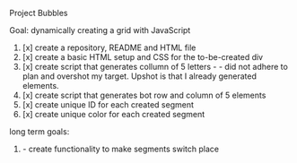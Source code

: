 Project Bubbles

Goal: dynamically creating a grid with JavaScript

1. [x] create a repository, README and HTML file
2. [x] create a basic HTML setup and CSS for the to\-be\-created div
3. [x] create script that generates collumn of 5 letters
\- \- did not adhere to plan and overshot my target. Upshot is that I already generated elements.
4. [x] create script that generates bot row and column of 5 elements
5. [x] create unique ID for each created segment
6. [x] create unique color for each created segment


long term goals:

1. \- create functionality to make segments switch place 
